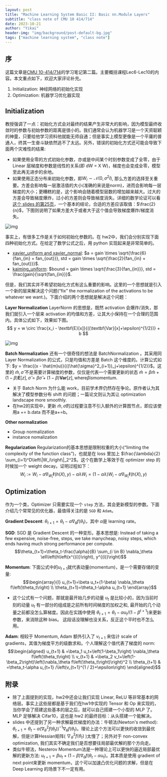 ```yaml
---
layout: post
title: "Machine Learning System Basic II: Basic nn.Module Layers"
subtitle: "class note of CMU 10 414/714"
date: 2023-10-21
author: "Yikai"
header-img: "img/background/post-default-bg.jpg"
tags: ["machine learning system", "class note"]
---
```


## 序

这篇文章是[CMU 10-414/714](https://dlsyscourse.org/)的学习笔记第二篇。主要概括课程Lec6-Lec10的内容。本文重点如下，欢迎大家评论补充。

1. Initialization: 神经网络的初始化实现
2. Optimization: 机器学习优化器实现

## Initialization

教授强调了一点：初始化方式会对最终的结果产生非常大的影响，因为模型最终收敛时的参数与初始参数的距离是很小的。我们通常会认为机器学习是一个天资聪颖的神童，只要给他学习资料他就能无师自通；但是事实上模型更像是一个平庸的普通人，终其一生奋斗缺依然逃不了太远。另外，错误的初始化方式还可能会导致下面两个灾难性的结果:

- 如果使用全零的方式初始化参数，亦或是中间某个时刻参数变成了全零，由于 Linear 层梯度和参数是线性的关系(即 dW = X W)，梯度也会变成全零，模型至此再无进步的余地。
- 如果使用正态分布来初始化参数，即$W_i \sim \mathcal{N}\left(0, \sigma^2 I\right)$, 那么方差的选择至关重要。方差会影响每一层激活值的大小(准确的来说是norm)，进而会影响每一层梯度的大小；更糟糕的是，这个影响会随着模型层数的增加越来越大。过大的方差会导致梯度爆炸，过小的方差则会导致梯度消失。详细的数学论证可以看[这个 slides 的第25页](https://dlsyscourse.org/slides/fc_init_opt.pdf)，一个基本的结论，合适的方差应该取值：$\frac{2}{n}$，下图则说明了如果方差大于或者大于这个值会导致梯度爆炸/梯度消失。

![img](../../../../img/notes/MLSys_Init.png)

事实上，有很多工作是关于如何初始化参数的。在 hw2中，我们会分别实现下面四种初始化方式。在给定了数学公式之后，用 python 实现起来是非常简单的。

- [xavier_uniform and xavier_normal](https://proceedings.mlr.press/v9/glorot10a/glorot10a.pdf): $a = gain \times \sqrt{\frac{6}{fan_{in} + fan_{out}}}, std = gain \times \sqrt{\frac{2}{fan_{in} + fan_{out}}}$.
- [kaiming_uniform](https://arxiv.org/pdf/1502.01852.pdf): $bound = gain \times \sqrt{\frac{3}{fan_{in}}}, std = \frac{gain}{\sqrt{fan_{in}}}$.

但是，我们其实并不希望初始化方式有这么重要的影响。这里的一个思想就是引入一个新的层来解决这个问题(“fix” the normalization of the activations to be whatever we want.)。下面介绍的两个思想就是解决这个问题：

**Layer Normalization**
LayerNorm 的思想是，既然 activation 会爆炸/消失，那我们就引入一个层来 activation 的均值和方差，让其大小保持在一个合理的范围内。具体公式如下，效果如下图。
$$
y = w \circ \frac{x_i - \textbf{E}[x]}{((\textbf{Var}[x]+\epsilon)^{1/2})} + b
$$

![img](../../../../img/notes/MLSys_layernorm.png)

**Batch Normalization**
还有一个很奇怪的想法是 BatchNormalization 。其采用同 Layer Normalization 的公式，只是均值和方差是 Batch 这个维度的。计算公式如下: $y = \frac{(x - \hat{m}u)}{((\hat{\sigma}^2_{i+1})_j+\epsilon)^{1/2}}$。这里的 $\hat{m}, \hat{\sigma}$ 不是需要计算梯度的参数，仅仅是代表一个需要更新的状态 $\hat{m} = \beta \hat{m} + (1-\beta)\mathbf{E}\left[z\right], \hat{\sigma} = \beta \hat{\sigma} + (1-\beta)\mathbf{Var}\left[z\right], \text{where} \beta is \text{momentum}$.

- 关于 Batch Norm 为什么能 work，目前学术界仍然存在争论。原作者认为其解决了模型参数分布 shift 的问题；一篇论文则认为其让 optimization landscape more smoothly.
- 在hw2的实现中，更新 $\hat{m}, \hat{\sigma}$的过程要注意不引入额外的计算图节点，即应该使用a += b.data 而不是a+=b。

**Other normalization**
- Group normalization
- instance nomalization

**Regularization**
Regularization的基本思想是限制权重的大小(“limiting the complexity of the function class”)，也就是在 loss 里加上 $\frac{\lambda}{2} \sum_{i=1}^D\left\|W_i\right\|_2^2$。这个在数学上等效于在 optimizer step 的时候加一个 weight decay。证明过程如下：
$$W_i:=W_i-\alpha \nabla_{W_i} \ell(h(X), y)-\alpha \lambda W_i=(1-\alpha \lambda) W_i-\alpha \nabla_{W_i} \ell(h(X), y)$$

## Optimization

作为一个类，Optimizer 只需要实现一个 `step` 方法，其会更新模型的参数。下面介绍几个常常见的优化器，最值得关注的是 `SGD` 和 `Adam`。

**Gradient Descent**: $\theta_{t+1}=\theta_t-\alpha \nabla_\theta f\left(\theta_t\right)$，其中 $\alpha$是 learning rate。

**SGD**: SGD 是 Gradient Descent 的一种变形。基本思想是: Instead of taking a few expensive, noise-free, steps, we take manycheap, noisy steps, which ends having much strong performance per compute.
$$\theta_{t+1}=\theta_t-\frac{\alpha}{B} \sum_{i \in B} \nabla_\theta \ell\left(h\left(x^{(i)}\right), y^{(i)}\right)$$

**Momentum**: 下面公式中的$u_{t+1}$就代表动量(momentum)，是一个需要存储的变量:
$$\begin{array}{l}
u_{t+1}=\beta u_t+(1-\beta) \nabla_\theta f\left(\theta_t\right) \\
\theta_{t+1}=\theta_t-\alpha u_{t+1}
\end{array}$$

- 这个公式有一个问题，那就是最开始几步的动量 $u_t$ 是比较小的，因为当前时刻的动量 $u_t$ 有一部分的组成是之前所有时间梯度的加权之和, 最开始的几个动量之前都没怎么算梯度。因此在实践中使用 $\theta_{t+1}=\theta_t-\alpha u_t /\left(1-\beta^{t+1}\right)$来更新参数，来消除这种 bias。 这段话没理解也没关系，反正这个平时也不怎么用。

**Adam**: 相较于 Momentum, Adam 额外引入了 $v_{t+1}$ 来估计 scale of gradients，其值为梯度平方的级数求和。个人理解这个值代表了梯度的 norm:
$$\begin{aligned}
u_{t+1} & =\beta_1 u_t+\left(1-\beta_1\right) \nabla_\theta f\left(\theta_t\right) \\
v_{t+1} & =\beta_2 v_t+\left(1-\beta_2\right)\left(\nabla_\theta f\left(\theta_t\right)\right)^2 \\
\theta_{t+1} & =\theta_t-\alpha u_{t+1} /\left(v_{t+1}^{1 / 2}+\epsilon\right)
\end{aligned}$$

## 附录

- 除了上面提到的实现，hw2中还会让我们实现 Linear, ReLU 等非常基本的网络层。事实上这些层都是基于我们在hw1中实现的 Tensor 和 Op 来实现的，当你学会了搭建这些基本的层之后，就可以自己搭建一个小型的 MLP 了。MLP 足够解决 Cifar10，这也是 hw2 的最终目标：从头搭建一个能解决。
- slides 中还提到了另一种求解最优梯度的办法：牛顿法(Newton's method): $\theta_{t+1}=\theta_t-\alpha\left(\nabla_\theta^2 f\left(\theta_t\right)\right)^{-1} \nabla_\theta f\left(\theta_t\right)$。理论上这个方法可以更快的收敛到最优解，但是计算Hessian矩阵( $\nabla_\theta^2 f\left(\theta_t\right)$ )太慢了；另外对于 non-convex optimization, 我们其实不确定我们是否想要往局部最优解的那个方向走。
- 类似牛顿法，Nesterov Momentum法是一种理论上可以更快的逼近局部最优解的更新方法: $u_{t+1}=\beta u_t+(1-\beta) \nabla_\theta f\left(\theta_t-\alpha u_t\right)$。其本质是使用 gradient of next point来更新 momentum，这个可以加速凸优化问题的求解，但是在 Deep Learning 的场景下不一定有用。
